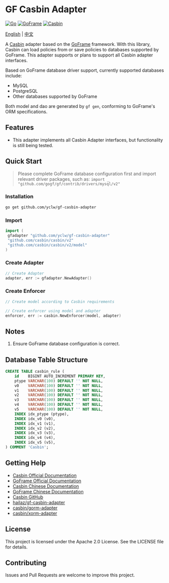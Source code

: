 # GF Casbin Adapter

[![Go](https://img.shields.io/badge/Go-1.24.2+-00ADD8?style=flat&logo=go)](https://golang.org/)
[![GoFrame](https://img.shields.io/badge/GoFrame-v2.9.0+-00ADD8?style=flat)](https://github.com/gogf/gf)
[![Casbin](https://img.shields.io/badge/Casbin-v2.115.0+-FF6B6B?style=flat)](https://github.com/casbin/casbin)

[English](README.md) | [中文](README.zh.md)

A [Casbin](https://github.com/casbin/casbin) adapter based on the [GoFrame](https://github.com/gogf/gf) framework. With this library, Casbin can load policies from or save policies to databases supported by GoFrame. This adapter supports or plans to support all Casbin adapter interfaces.

Based on GoFrame database driver support, currently supported databases include:

* MySQL
* PostgreSQL
* Other databases supported by GoFrame

Both model and dao are generated by `gf gen`, conforming to GoFrame's ORM specifications.

## Features

* This adapter implements all Casbin Adapter interfaces, but functionality is still being tested.

## Quick Start

> Please complete GoFrame database configuration first and import relevant driver packages, such as:
> `import _ "github.com/gogf/gf/contrib/drivers/mysql/v2"`

### Installation

```bash
go get github.com/yclw/gf-casbin-adapter
```

### Import

```go
import (
 gfadapter "github.com/yclw/gf-casbin-adapter"
 "github.com/casbin/casbin/v2"
 "github.com/casbin/casbin/v2/model"
)
```

### Create Adapter

```go
// Create Adapter
adapter, err := gfadapter.NewAdapter()
```

### Create Enforcer

```go
// Create model according to Casbin requirements

// Create enforcer using model and adapter
enforcer, err := casbin.NewEnforcer(model, adapter)
```

## Notes

1. Ensure GoFrame database configuration is correct.

## Database Table Structure

```sql
CREATE TABLE casbin_rule (
    id    BIGINT AUTO_INCREMENT PRIMARY KEY,
    ptype VARCHAR(100) DEFAULT '' NOT NULL,
    v0    VARCHAR(100) DEFAULT '' NOT NULL,
    v1    VARCHAR(100) DEFAULT '' NOT NULL,
    v2    VARCHAR(100) DEFAULT '' NOT NULL,
    v3    VARCHAR(100) DEFAULT '' NOT NULL,
    v4    VARCHAR(100) DEFAULT '' NOT NULL,
    v5    VARCHAR(100) DEFAULT '' NOT NULL,
    INDEX idx_ptype (ptype),
    INDEX idx_v0 (v0),
    INDEX idx_v1 (v1),
    INDEX idx_v2 (v2),
    INDEX idx_v3 (v3),
    INDEX idx_v4 (v4),
    INDEX idx_v5 (v5),
) COMMENT 'Casbin';
```

## Getting Help

* [Casbin Official Documentation](https://casbin.org/)
* [GoFrame Official Documentation](https://goframe.org/)  
* [Casbin Chinese Documentation](https://casbin.org/zh/)
* [GoFrame Chinese Documentation](https://goframe.org/pages/viewpage.action?pageId=1114119)
* [Casbin GitHub](https://github.com/casbin/casbin)
* [hailaz/gf-casbin-adapter](https://github.com/hailaz/gf-casbin-adapter)
* [casbin/gorm-adapter](https://github.com/casbin/gorm-adapter)
* [casbin/xorm-adapter](https://github.com/casbin/xorm-adapter)

## License

This project is licensed under the Apache 2.0 License. See the LICENSE file for details.

## Contributing

Issues and Pull Requests are welcome to improve this project.
